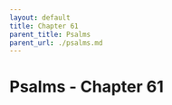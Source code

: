 ```yaml
---
layout: default
title: Chapter 61
parent_title: Psalms
parent_url: ./psalms.md
---
```


# Psalms - Chapter 61
